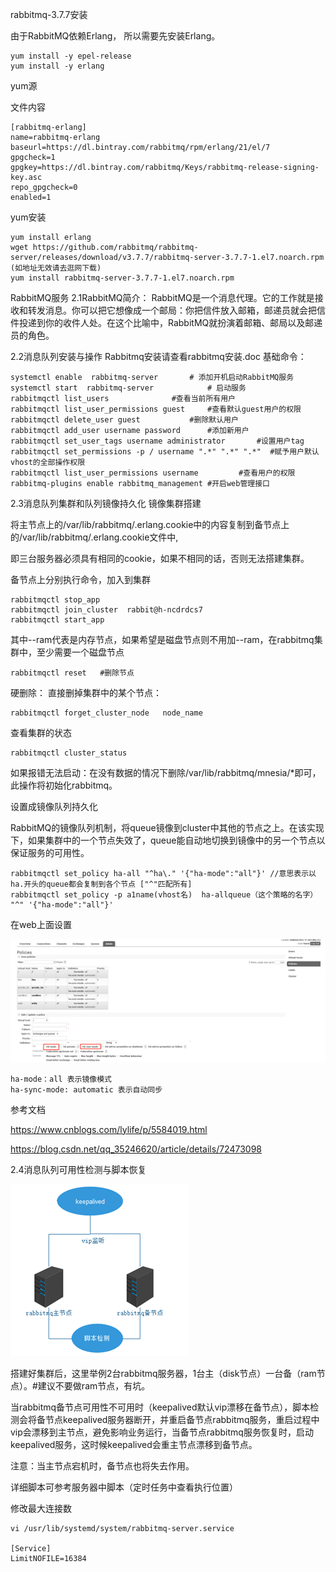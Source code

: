 rabbitmq-3.7.7安装

由于RabbitMQ依赖Erlang， 所以需要先安装Erlang。
```
yum install -y epel-release 
yum install -y erlang 
```	
yum源

文件内容
```
[rabbitmq-erlang]
name=rabbitmq-erlang
baseurl=https://dl.bintray.com/rabbitmq/rpm/erlang/21/el/7
gpgcheck=1
gpgkey=https://dl.bintray.com/rabbitmq/Keys/rabbitmq-release-signing-key.asc
repo_gpgcheck=0
enabled=1
```

yum安装

```
yum install erlang
wget https://github.com/rabbitmq/rabbitmq-server/releases/download/v3.7.7/rabbitmq-server-3.7.7-1.el7.noarch.rpm  (如地址无效请去逛网下载)
yum install rabbitmq-server-3.7.7-1.el7.noarch.rpm
```

RabbitMQ服务
2.1RabbitMQ简介：
RabbitMQ是一个消息代理。它的工作就是接收和转发消息。你可以把它想像成一个邮局：你把信件放入邮箱，邮递员就会把信件投递到你的收件人处。在这个比喻中，RabbitMQ就扮演着邮箱、邮局以及邮递员的角色。

2.2消息队列安装与操作
Rabbitmq安装请查看rabbitmq安装.doc
基础命令：
```
systemctl enable  rabbitmq-server  		# 添加开机启动RabbitMQ服务
systemctl start  rabbitmq-server  			# 启动服务
rabbitmqctl list_users 				#查看当前所有用户
rabbitmqctl list_user_permissions guest		#查看默认guest用户的权限
rabbitmqctl delete_user guest	 		#删除默认用户
rabbitmqctl add_user username password		#添加新用户
rabbitmqctl set_user_tags username administrator	   #设置用户tag
rabbitmqctl set_permissions -p / username ".*" ".*" ".*"  #赋予用户默认vhost的全部操作权限
rabbitmqctl list_user_permissions username		   #查看用户的权限
rabbitmq-plugins enable rabbitmq_management	#开启web管理接口
```


2.3消息队列集群和队列镜像持久化
镜像集群搭建

将主节点上的/var/lib/rabbitmq/.erlang.cookie中的内容复制到备节点上的/var/lib/rabbitmq/.erlang.cookie文件中,

即三台服务器必须具有相同的cookie，如果不相同的话，否则无法搭建集群。

备节点上分别执行命令，加入到集群
```
rabbitmqctl stop_app
rabbitmqctl join_cluster  rabbit@h-ncdrdcs7
rabbitmqctl start_app
```

其中--ram代表是内存节点，如果希望是磁盘节点则不用加--ram，在rabbitmq集群中，至少需要一个磁盘节点

```
rabbitmqctl reset 	#删除节点
```

硬删除：
直接删掉集群中的某个节点：
```
rabbitmqctl forget_cluster_node   node_name
```
查看集群的状态
```
rabbitmqctl cluster_status
```

如果报错无法启动：在没有数据的情况下删除/var/lib/rabbitmq/mnesia/*即可，此操作将初始化rabbitmq。

设置成镜像队列持久化

RabbitMQ的镜像队列机制，将queue镜像到cluster中其他的节点之上。在该实现下，如果集群中的一个节点失效了，queue能自动地切换到镜像中的另一个节点以保证服务的可用性。

```
rabbitmqctl set_policy ha-all "^ha\." '{"ha-mode":"all"}' //意思表示以ha.开头的queue都会复制到各个节点 ["^"匹配所有]
rabbitmqctl set_policy -p a1name(vhost名)  ha-allqueue（这个策略的名字） "^" '{"ha-mode":"all"}'
```

在web上面设置

![](images/1.jpg)

```
ha-mode：all 表示镜像模式
ha-sync-mode: automatic 表示自动同步
```
参考文档

https://www.cnblogs.com/lylife/p/5584019.html

https://blog.csdn.net/qq_35246620/article/details/72473098

2.4消息队列可用性检测与脚本恢复

![](images/2.jpg)

搭建好集群后，这里举例2台rabbitmq服务器，1台主（disk节点）一台备（ram节点）。#建议不要做ram节点，有坑。


当rabbitmq备节点可用性不可用时（keepalived默认vip漂移在备节点），脚本检测会将备节点keepalived服务器断开，并重启备节点rabbitmq服务，重启过程中vip会漂移到主节点，避免影响业务运行，当备节点rabbitmq服务恢复时，启动keepalived服务，这时候keepalived会重主节点漂移到备节点。

注意：当主节点宕机时，备节点也将失去作用。

详细脚本可参考服务器中脚本（定时任务中查看执行位置）

修改最大连接数

```
vi /usr/lib/systemd/system/rabbitmq-server.service

[Service]
LimitNOFILE=16384
```

